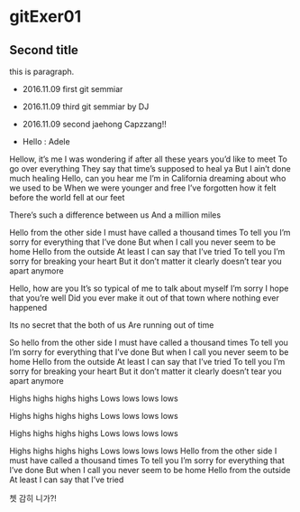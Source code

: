﻿# gitExer01

## Second title

this is paragraph.
- 2016.11.09 first git semmiar

- 2016.11.09 third git semmiar by DJ

- 2016.11.09 second jaehong Capzzang!!

- Hello : Adele

Hellow, it’s me
I was wondering if after all these years you’d like to meet
To go over everything
They say that time’s supposed to heal ya
But I ain’t done much healing
Hello, can you hear me
I’m in California dreaming about who we used to be
When we were younger and free
I’ve forgotten how it felt before the world fell at our feet

There’s such a difference between us
And a million miles

Hello from the other side
I must have called a thousand times
To tell you I’m sorry for everything that I’ve done
But when I call you never seem to be home
Hello from the outside
At least I can say that I’ve tried
To tell you I’m sorry for breaking your heart
But it don’t matter it clearly doesn’t tear you apart anymore

Hello, how are you
It’s so typical of me to talk about myself I’m sorry
I hope that you’re well
Did you ever make it out of that town where nothing ever happened

Its no secret that the both of us
Are running out of time

So hello from the other side
I must have called a thousand times
To tell you I’m sorry for everything that I’ve done
But when I call you never seem to be home
Hello from the outside
At least I can say that I’ve tried
To tell you I’m sorry for breaking your heart
But it don’t matter it clearly doesn’t tear you apart anymore

Highs highs highs highs
Lows lows lows lows

Highs highs highs highs
Lows lows lows lows

Highs highs highs highs
Lows lows lows lows

Highs highs highs highs
Lows lows lows lows
Hello from the other side
I must have called a thousand times
To tell you I’m sorry for everything that I’ve done
But when I call you never seem to be home
Hello from the outside
At least I can say that I’ve tried

쳇
감히 니가?!

